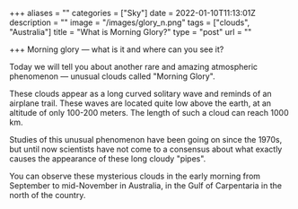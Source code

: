 +++
aliases = ""
categories = ["Sky"]
date = 2022-01-10T11:13:01Z
description = ""
image = "/images/glory_n.png"
tags = ["clouds", "Australia"]
title = "What is Morning Glory?"
type = "post"
url = ""

+++
Morning glory — what is it and where can you see it?

Today we will tell you about another rare and amazing atmospheric phenomenon — unusual clouds called "Morning Glory".

These clouds appear as a long curved solitary wave and reminds of an airplane trail. These waves are located quite low above the earth, at an altitude of only 100-200 meters. The length of such a cloud can reach 1000 km.

Studies of this unusual phenomenon have been going on since the 1970s, but until now scientists have not come to a consensus about what exactly causes the appearance of these long cloudy "pipes".

You can observe these mysterious clouds in the early morning from September to mid-November in Australia, in the Gulf of Carpentaria in the north of the country.